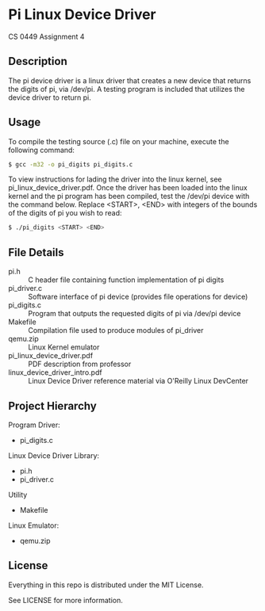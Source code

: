 # Pi Linux Device Driver

CS 0449 Assignment 4

## Description

The pi device driver is a linux driver that creates a new device that returns the digits of pi, via /dev/pi. A testing program is included that utilizes the device driver to return pi.

## Usage

To compile the testing source (.c) file on your machine, execute the following command:

```bash
$ gcc -m32 -o pi_digits pi_digits.c
```

To view instructions for lading the driver into the linux kernel, see pi_linux_device_driver.pdf. Once the driver has been loaded into the linux kernel and the pi program has been compiled, test the /dev/pi device with the command below. Replace \<START\>, \<END\> with integers of the bounds of the digits of pi you wish to read:

```bash
$ ./pi_digits <START> <END>
```


## File Details

<dl>
  <dt>pi.h</dt>
  <dd>C header file containing function implementation of pi digits</dd>
  <dt>pi_driver.c</dt>
  <dd>Software interface of pi device (provides file operations for device)</dd>
  <dt>pi_digits.c</dt>
  <dd>Program that outputs the requested digits of pi via /dev/pi device</dd>
  <dt>Makefile</dt>
  <dd>Compilation file used to produce modules of pi_driver</dd>
  <dt>qemu.zip</dt>
  <dd>Linux Kernel emulator</dd>
  <dt>pi_linux_device_driver.pdf</dt>
  <dd>PDF description from professor</dd>
  <dt>linux_device_driver_intro.pdf</dt>
  <dd>Linux Device Driver reference material via O'Reilly Linux DevCenter</dd>
</dl>

## Project Hierarchy

Program Driver:
  - pi_digits.c

Linux Device Driver Library:
  - pi.h
  - pi_driver.c

Utility
  - Makefile

Linux Emulator:
  - qemu.zip

## License

Everything in this repo is distributed under the MIT License.

See LICENSE for more information.
